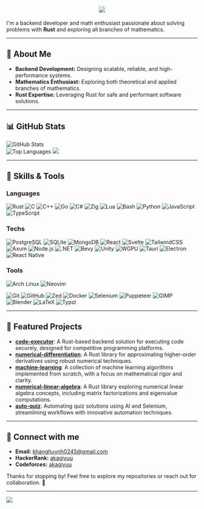 <h1 align="center">
    <img src="https://readme-typing-svg.herokuapp.com/?font=Righteous&size=35&center=true&vCenter=true&width=500&height=70&duration=4000&lines=Hi+There!+👋;+I'm+Khang!;" />
</h1>

I'm a backend developer and math enthusiast passionate about solving problems with **Rust** and exploring all branches of mathematics.

---

## 🦀 About Me  

- **Backend Development:** Designing scalable, reliable, and high-performance systems.  
- **Mathematics Enthusiast:** Exploring both theoretical and applied branches of mathematics.  
- **Rust Expertise:** Leveraging Rust for safe and performant software solutions.  

---

## 📊 GitHub Stats

![GitHub Stats](https://github-readme-stats.vercel.app/api?username=akagiyuu&show_icons=true&theme=github_dark)  
![Top Languages](https://github-readme-stats.vercel.app/api/top-langs?username=akagiyuu&show_icons=true&locale=en&theme=github_dark&layout=compact&hide=jupyter%20notebook)
![](https://github-profile-trophy.vercel.app/?username=akagiyuu&theme=darkhub)

---

## 🔧 Skills & Tools

### **Languages**
![Rust](https://img.shields.io/badge/Rust-000000?style=for-the-badge&logo=rust&logoColor=white)
![C](https://img.shields.io/badge/C-A8B9CC?style=for-the-badge&logo=c&logoColor=black)
![C++](https://img.shields.io/badge/C++-00599C?style=for-the-badge&logo=cplusplus&logoColor=white)
![Go](https://img.shields.io/badge/Go-00ADD8?style=for-the-badge&logo=go&logoColor=white)
![C#](https://img.shields.io/badge/C%23-239120?style=for-the-badge&logo=csharp&logoColor=white)
![Zig](https://img.shields.io/badge/Zig-F7A41D?style=for-the-badge&logo=zig&logoColor=black)
![Lua](https://img.shields.io/badge/Lua-2C2D72?style=for-the-badge&logo=lua&logoColor=white)
![Bash](https://img.shields.io/badge/Bash-4EAA25?style=for-the-badge&logo=gnu-bash&logoColor=white)
![Python](https://img.shields.io/badge/Python-3776AB?style=for-the-badge&logo=python&logoColor=white)
![JavaScript](https://img.shields.io/badge/JavaScript-F7DF1E?style=for-the-badge&logo=javascript&logoColor=black)
![TypeScript](https://img.shields.io/badge/TypeScript-3178C6?style=for-the-badge&logo=typescript&logoColor=white)

### Techs

![PostgreSQL](https://img.shields.io/badge/PostgreSQL-336791?style=for-the-badge&logo=postgresql&logoColor=white)
![SQLite](https://img.shields.io/badge/SQLite-003B57?style=for-the-badge&logo=sqlite&logoColor=white)
![MongoDB](https://img.shields.io/badge/MongoDB-47A248?style=for-the-badge&logo=mongodb&logoColor=white)
![React](https://img.shields.io/badge/React-61DAFB?style=for-the-badge&logo=react&logoColor=black)
![Svelte](https://img.shields.io/badge/Svelte-FF3E00?style=for-the-badge&logo=svelte&logoColor=white)
![TailwindCSS](https://img.shields.io/badge/TailwindCSS-06B6D4?style=for-the-badge&logo=tailwindcss&logoColor=white)
![Axum](https://img.shields.io/badge/Axum-000000?style=for-the-badge&logo=rust&logoColor=white)
![Node.js](https://img.shields.io/badge/Node.js-339933?style=for-the-badge&logo=nodedotjs&logoColor=white)
![.NET](https://img.shields.io/badge/.NET-512BD4?style=for-the-badge&logo=dotnet&logoColor=white)
![Bevy](https://img.shields.io/badge/Bevy-9C3BDB?style=for-the-badge&logo=bevy&logoColor=white)
![Unity](https://img.shields.io/badge/Unity-000000?style=for-the-badge&logo=unity&logoColor=white)
![WGPU](https://img.shields.io/badge/WGPU-000000?style=for-the-badge&logo=nvidia&logoColor=white)
![Tauri](https://img.shields.io/badge/Tauri-FFC131?style=for-the-badge&logo=tauri&logoColor=black)
![Electron](https://img.shields.io/badge/Electron-47848F?style=for-the-badge&logo=electron&logoColor=white)
![React Native](https://img.shields.io/badge/React_Native-61DAFB?style=for-the-badge&logo=react&logoColor=black)

### **Tools**
![Arch Linux](https://img.shields.io/badge/Arch_Linux_(BTW)-1793D1?style=for-the-badge&logo=archlinux&logoColor=white)
![Neovim](https://img.shields.io/badge/Neovim-57A143?style=for-the-badge&logo=neovim&logoColor=white)

![Git](https://img.shields.io/badge/Git-F05032?style=for-the-badge&logo=git&logoColor=white)
![GitHub](https://img.shields.io/badge/GitHub-181717?style=for-the-badge&logo=github&logoColor=white)
![Zed](https://img.shields.io/badge/Zed-212121?style=for-the-badge&logo=zed&logoColor=white)
![Docker](https://img.shields.io/badge/Docker-2496ED?style=for-the-badge&logo=docker&logoColor=white)
![Selenium](https://img.shields.io/badge/Selenium-43B02A?style=for-the-badge&logo=selenium&logoColor=white)
![Puppeteer](https://img.shields.io/badge/Puppeteer-40B5A4?style=for-the-badge&logo=puppeteer&logoColor=white)
![GIMP](https://img.shields.io/badge/GIMP-5C5543?style=for-the-badge&logo=gimp&logoColor=white)
![Blender](https://img.shields.io/badge/Blender-F5792A?style=for-the-badge&logo=blender&logoColor=white)
![LaTeX](https://img.shields.io/badge/LaTeX-008080?style=for-the-badge&logo=latex&logoColor=white)
![Typst](https://img.shields.io/badge/Typst-000000?style=for-the-badge)

---

## 📂 Featured Projects

- [**code-executor**](https://github.com/akagiyuu/code-executor): A Rust-based backend solution for executing code securely, designed for competitive programming platforms.
- [**numerical-differentiation**](https://github.com/akagiyuu/numerical-differentiation): A Rust library for approximating higher-order derivatives using robust numerical techniques.
- [**machine-learning**](https://github.com/akagiyuu/machine-learning): A collection of machine learning algorithms implemented from scratch, with a focus on mathematical rigor and clarity.
- [**numerical-linear-algebra**](https://github.com/akagiyuu/numerical-linear-algebra): A Rust library exploring numerical linear algebra concepts, including matrix factorizations and eigenvalue computations.
- [**auto-quiz**](https://github.com/akagiyuu/auto-quiz): Automating quiz solutions using AI and Selenium, streamlining workflows with innovative automation techniques.

---

## 🌟 Connect with me

- **Email:** [khanghuynh0245@gmail.com](mailto:khanghuynh0245@gmail.com)  
- **HackerRank:** [akagiyuu](https://www.hackerrank.com/profile/AkagiYuu)  
- **Codeforces:** [akagiyuu](https://codeforces.com/profile/AkagiYuu)  


Thanks for stopping by! Feel free to explore my repositories or reach out for collaboration. 🚀

---
![](https://count.getloli.com/@akagiyuu?name=akagiyuu&theme=moebooru&padding=7&offset=0&align=top&scale=1&pixelated=1&darkmode=auto)
